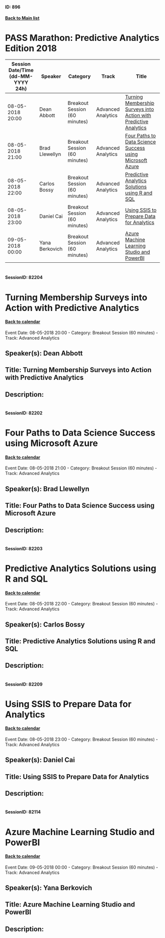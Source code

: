 #### ID: 896
#### [Back to Main list](index.md)
# PASS Marathon: Predictive Analytics Edition 2018
Session Date/Time (dd-MM-YYYY 24h)|Speaker|Category|Track|Title
---|---|---|---|---
08-05-2018 20:00|Dean Abbott|Breakout Session (60 minutes)|Advanced Analytics|[Turning Membership Surveys into Action with Predictive Analytics](#sessionid-82204)
08-05-2018 21:00|Brad Llewellyn|Breakout Session (60 minutes)|Advanced Analytics|[Four Paths to Data Science Success using Microsoft Azure](#sessionid-82202)
08-05-2018 22:00|Carlos Bossy|Breakout Session (60 minutes)|Advanced Analytics|[Predictive Analytics Solutions using R and SQL](#sessionid-82203)
08-05-2018 23:00|Daniel Cai|Breakout Session (60 minutes)|Advanced Analytics|[Using SSIS to Prepare Data for Analytics](#sessionid-82209)
09-05-2018 00:00|Yana Berkovich|Breakout Session (60 minutes)|Advanced Analytics|[Azure Machine Learning Studio and PowerBI](#sessionid-82114)
# 
#### SessionID: 82204
# Turning Membership Surveys into Action with Predictive Analytics
#### [Back to calendar](#id-896)
Event Date: 08-05-2018 20:00 - Category: Breakout Session (60 minutes) - Track: Advanced Analytics
## Speaker(s): Dean Abbott
## Title: Turning Membership Surveys into Action with Predictive Analytics
## Description:
### 
# 
#### SessionID: 82202
# Four Paths to Data Science Success using Microsoft Azure
#### [Back to calendar](#id-896)
Event Date: 08-05-2018 21:00 - Category: Breakout Session (60 minutes) - Track: Advanced Analytics
## Speaker(s): Brad Llewellyn
## Title: Four Paths to Data Science Success using Microsoft Azure
## Description:
### 
# 
#### SessionID: 82203
# Predictive Analytics Solutions using R and SQL
#### [Back to calendar](#id-896)
Event Date: 08-05-2018 22:00 - Category: Breakout Session (60 minutes) - Track: Advanced Analytics
## Speaker(s): Carlos Bossy
## Title: Predictive Analytics Solutions using R and SQL
## Description:
### 
# 
#### SessionID: 82209
# Using SSIS to Prepare Data for Analytics
#### [Back to calendar](#id-896)
Event Date: 08-05-2018 23:00 - Category: Breakout Session (60 minutes) - Track: Advanced Analytics
## Speaker(s): Daniel Cai
## Title: Using SSIS to Prepare Data for Analytics
## Description:
### 
# 
#### SessionID: 82114
# Azure Machine Learning Studio and PowerBI
#### [Back to calendar](#id-896)
Event Date: 09-05-2018 00:00 - Category: Breakout Session (60 minutes) - Track: Advanced Analytics
## Speaker(s): Yana Berkovich
## Title: Azure Machine Learning Studio and PowerBI
## Description:
### 
